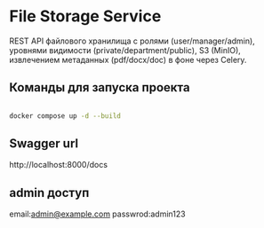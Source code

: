 # File Storage Service

REST API файлового хранилища с ролями (user/manager/admin), уровнями видимости (private/department/public), S3 (MinIO), извлечением метаданных (pdf/docx/doc) в фоне через Celery.

## Команды для запуска проекта

```bash

docker compose up -d --build

```

## Swagger url

http://localhost:8000/docs

## admin доступ

email:admin@example.com
passwrod:admin123
